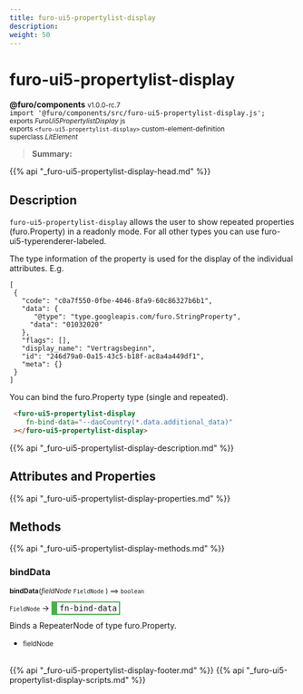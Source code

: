 ```yaml
---
title: furo-ui5-propertylist-display
description: 
weight: 50
---
```


# furo-ui5-propertylist-display
**@furo/components** <small>v1.0.0-rc.7</small>
<br>`import '@furo/components/src/furo-ui5-propertylist-display.js';`<small>
<br>exports *FuroUi5PropertylistDisplay* js
<br>exports `<furo-ui5-propertylist-display>` custom-element-definition
<br>superclass *LitElement*</small>

> **Summary:** 

{{% api "_furo-ui5-propertylist-display-head.md" %}}

## Description

`furo-ui5-propertylist-display` allows the user to show repeated properties (furo.Property) in a readonly mode.
For all other types you can use furo-ui5-typerenderer-labeled.

The type information of the property is used for the display of the individual attributes.
E.g.
```
[
 {
   "code": "c0a7f550-0fbe-4046-8fa9-60c86327b6b1",
   "data": {
      "@type": "type.googleapis.com/furo.StringProperty",
     "data": "01032020"
   },
   "flags": [],
   "display_name": "Vertragsbeginn",
   "id": "246d79a0-0a15-43c5-b18f-ac8a4a449df1",
   "meta": {}
 }
]
```

You can bind the furo.Property type (single and repeated).

```html
 <furo-ui5-propertylist-display
    fn-bind-data="--daoCountry(*.data.additional_data)"
 ></furo-ui5-propertylist-display>
```

{{% api "_furo-ui5-propertylist-display-description.md" %}}


## Attributes and Properties
{{% api "_furo-ui5-propertylist-display-properties.md" %}}




## Methods
{{% api "_furo-ui5-propertylist-display-methods.md" %}}


### **bindData**
<small>**bindData**(*fieldNode* `FieldNode` ) ⟹ `boolean`</small>

<small>`FieldNode` </small> →
<span  style="border-width:2px 2px 2px 10px; border-style: solid;border-color:  rgb(76, 175, 80);font-family:monospace; padding:2px 4px;">fn-bind-data</span>

Binds a RepeaterNode of type furo.Property.

- <small>fieldNode </small>
<br><br>




{{% api "_furo-ui5-propertylist-display-footer.md" %}}
{{% api "_furo-ui5-propertylist-display-scripts.md" %}}

